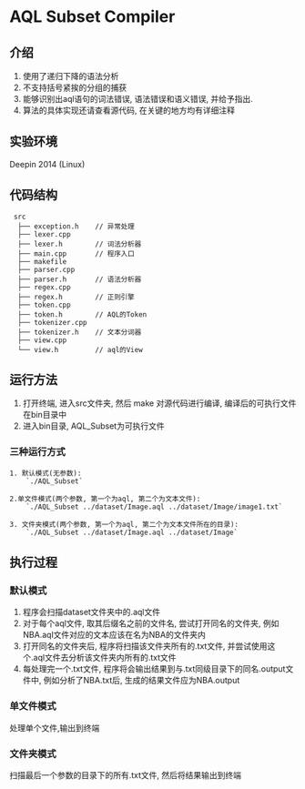 # AQL Subset Compiler

## 介绍
1. 使用了递归下降的语法分析
2. 不支持括号紧挨<Token>的分组的捕获
3. 能够识别出aql语句的词法错误, 语法错误和语义错误, 并给予指出.
4. 算法的具体实现还请查看源代码, 在关键的地方均有详细注释

## 实验环境
  Deepin 2014 (Linux)

## 代码结构
```
 src
  ├── exception.h    // 异常处理
  ├── lexer.cpp
  ├── lexer.h        // 词法分析器
  ├── main.cpp       // 程序入口
  ├── makefile
  ├── parser.cpp
  ├── parser.h       // 语法分析器
  ├── regex.cpp
  ├── regex.h        // 正则引擎
  ├── token.cpp
  ├── token.h        // AQL的Token
  ├── tokenizer.cpp
  ├── tokenizer.h    // 文本分词器
  ├── view.cpp
  └── view.h         // aql的View
```

## 运行方法
1. 打开终端, 进入src文件夹, 然后
    make
  对源代码进行编译, 编译后的可执行文件在bin目录中
2. 进入bin目录, AQL_Subset为可执行文件

### 三种运行方式
    1. 默认模式(无参数):
        `./AQL_Subset`

    2.单文件模式(两个参数, 第一个为aql, 第二个为文本文件):
        `./AQL_Subset ../dataset/Image.aql ../dataset/Image/image1.txt`

    3. 文件夹模式(两个参数, 第一个为aql, 第二个为文本文件所在的目录):
        `./AQL_Subset ../dataset/Image.aql ../dataset/Image`

## 执行过程
### 默认模式
1. 程序会扫描dataset文件夹中的.aql文件
2. 对于每个aql文件, 取其后缀名之前的文件名, 尝试打开同名的文件夹, 例如NBA.aql文件对应的文本应该在名为NBA的文件夹内
3. 打开同名的文件夹后, 程序将扫描该文件夹所有的.txt文件, 并尝试使用这个.aql文件去分析该文件夹内所有的.txt文件
4. 每处理完一个.txt文件, 程序将会输出结果到与.txt同级目录下的同名.output文件中, 例如分析了NBA.txt后, 生成的结果文件应为NBA.output

### 单文件模式
  处理单个文件,输出到终端

### 文件夹模式
  扫描最后一个参数的目录下的所有.txt文件, 然后将结果输出到终端
